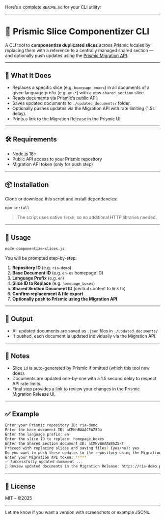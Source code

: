 Here’s a complete `README.md` for your CLI utility:

---

# 🧩 Prismic Slice Componentizer CLI

A CLI tool to **componentize duplicated slices** across Prismic locales by replacing them with a reference to a centrally managed shared section — and optionally push updates using the [Prismic Migration API](https://prismic.io/docs/migration-api).

---

## 🚀 What It Does

* Replaces a specific slice (e.g. `homepage_boxes`) in all documents of a given language prefix (e.g. `en-*`) with a new `shared_section` slice.
* Reads documents via Prismic’s public API.
* Saves updated documents to `./updated_documents/` folder.
* Optionally pushes updates via the Migration API with rate limiting (1.5s delay).
* Prints a link to the Migration Release in the Prismic UI.

---

## 🛠 Requirements

* Node.js 18+
* Public API access to your Prismic repository
* Migration API token (only for push step)

---

## 📦 Installation

Clone or download this script and install dependencies:

```bash
npm install
```

> The script uses native `fetch`, so no additional HTTP libraries needed.

---

## 🧪 Usage

```bash
node componentize-slices.js
```

You will be prompted step-by-step:

1. **Repository ID** (e.g. `ria-demo`)
2. **Base Document ID** (e.g. `en-us` homepage ID)
3. **Language Prefix** (e.g. `en`)
4. **Slice ID to Replace** (e.g. `homepage_boxes`)
5. **Shared Section Document ID** (central content to link to)
6. **Confirm replacement & file export**
7. **Optionally push to Prismic using the Migration API**

---

## 📁 Output

* All updated documents are saved as `.json` files in `./updated_documents/`
* If pushed, each document is updated individually via the Migration API.

---

## 🧷 Notes

* Slice `id` is auto-generated by Prismic if omitted (which this tool now does).
* Documents are updated one-by-one with a 1.5 second delay to respect API rate limits.
* Final step provides a link to review your changes in the Prismic Migration Release UI.

---

## ✅ Example

```bash
Enter your Prismic repository ID: ria-demo
Enter the base document ID: aCMNnBAAACEAZ59a
Enter the language prefix: en
Enter the slice ID to replace: homepage_boxes
Enter the Shared Section document ID: aCMNvBAAAB8AZ5-T
Proceed with replacing slices and saving files? (yes/no): yes
Do you want to push these updates to the repository using the Migration API? (yes/no): yes
Enter your Migration API token: *****
✅ Successfully updated document ...
📎 Review updated documents in the Migration Release: https://ria-demo.prismic.io/builder/migration
```

---

## 📄 License

MIT – ©2025

---

Let me know if you want a version with screenshots or example JSONs.
